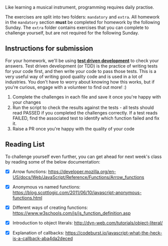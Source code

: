 Like learning a musical instrument, programming requires daily practise.

The exercises are split into two folders: `mandatory` and `extra`. All homework in the `mandatory` section **must** be completed for homework by the following Sunday. The `extra` folder contains exercises that you can complete to challenge yourself, but are not required for the following Sunday.

## Instructions for submission

For your homework, we'll be using [**test driven development**](https://medium.com/@adityaalifnugraha/test-driven-development-tdd-in-a-nutshell-b9e05dfe8adb) to check your answers. Test driven development (or TDD) is the practice of writing tests for your code first, and then write your code to pass those tests. This is a very useful way of writing good quality code and is used in a lot of industries. You don't have to worry about knowing how this works, but if you're curious, engage with a volunteer to find out more! :)

1. Complete the challenges in each file and save it once you're happy with your changes
2. Run the script to check the results against the tests - all tests should read PASSED if you completed the challenges correctly. If a test reads FAILED, find the associated test to identify which function failed and fix it.
3. Raise a PR once you're happy with the quality of your code

## Reading List

To challenge yourself even further, you can get ahead for next week's class by reading some of the below documentation:

- [x] Arrow functions: https://developer.mozilla.org/en-US/docs/Web/JavaScript/Reference/Functions/Arrow_functions
- [x] Anonymous vs named functions: https://blog.scottlogic.com/2011/06/10/javascript-anonymous-functions.html
- [x] Different ways of creating functions: https://www.w3schools.com/js/js_function_definition.asp
- [x] Introduction to object literals: http://dyn-web.com/tutorials/object-literal/
- [x] Explanation of callbacks: https://codeburst.io/javascript-what-the-heck-is-a-callback-aba4da2deced

